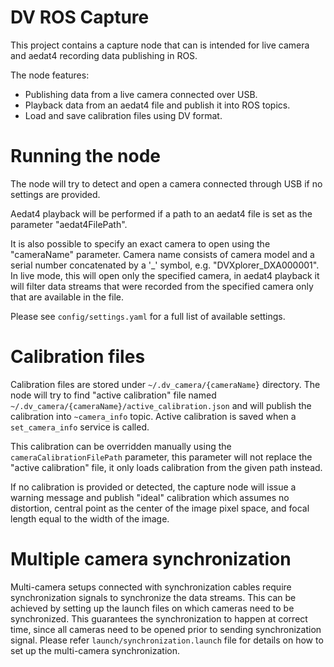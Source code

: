 # DV ROS Capture

This project contains a capture node that can is intended for live camera and aedat4 recording data publishing in ROS.

The node features:
* Publishing data from a live camera connected over USB.
* Playback data from an aedat4 file and publish it into ROS topics.
* Load and save calibration files using DV format.

# Running the node

The node will try to detect and open a camera connected through USB if no settings are provided.

Aedat4 playback will be performed if a path to an aedat4 file is set as the parameter "aedat4FilePath".

It is also possible to specify an exact camera to open using the "cameraName" parameter. Camera name consists
of camera model and a serial number concatenated by a '_' symbol, e.g. "DVXplorer_DXA000001".  In live mode, this
will open only the specified camera, in aedat4 playback it will filter data streams that were recorded from the
specified camera only that are available in the file.

Please see `config/settings.yaml` for a full list of available settings.

# Calibration files

Calibration files are stored under `~/.dv_camera/{cameraName}` directory. The node will try to find
"active calibration" file named `~/.dv_camera/{cameraName}/active_calibration.json` and will publish the calibration
into `~camera_info` topic. Active calibration is saved when a `set_camera_info` service is called.

This calibration can be overridden manually using the `cameraCalibrationFilePath` parameter, this parameter
will not replace the "active calibration" file, it only loads calibration from the given path instead.

If no calibration is provided or detected, the capture node will issue a warning message and publish "ideal"
calibration which assumes no distortion, central point as the center of the image pixel space, and focal length
equal to the width of the image.

# Multiple camera synchronization

Multi-camera setups connected with synchronization cables require synchronization signals to synchronize
the data streams. This can be achieved by setting up the launch files on which cameras need to be synchronized.
This guarantees the synchronization to happen at correct time, since all cameras need to be opened prior
to sending synchronization signal. Please refer `launch/synchronization.launch` file for details on how to
set up the multi-camera synchronization.
